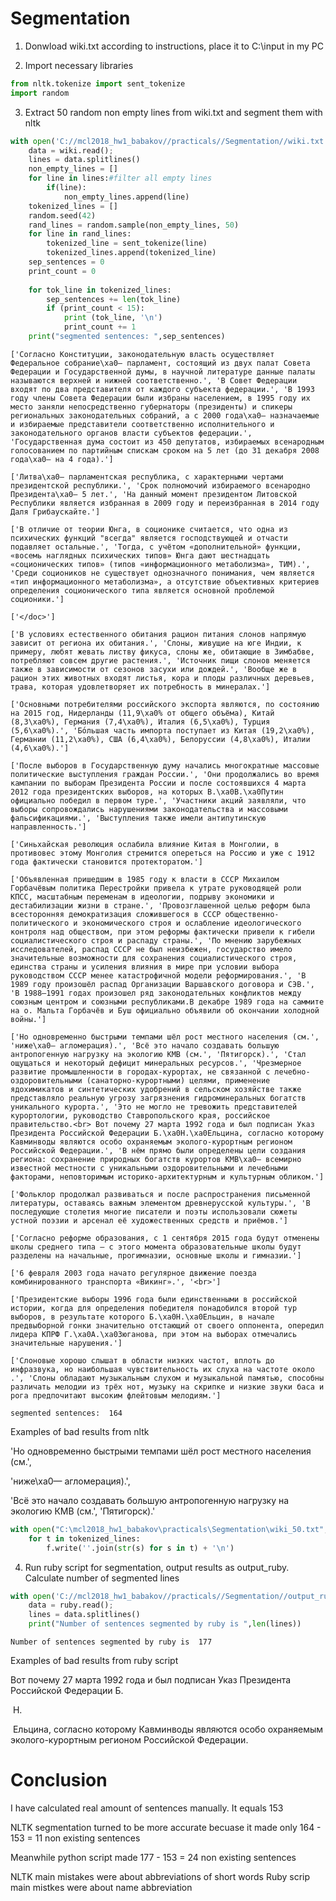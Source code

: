 
# Segmentation

1) Donwload wiki.txt according to instructions, place it to C:\input in my PC

2) Import necessary libraries


```python
from nltk.tokenize import sent_tokenize
import random
```

3) Extract 50 random non empty lines from wiki.txt and segment them with nltk


```python
with open('C://mcl2018_hw1_babakov//practicals//Segmentation//wiki.txt','r',encoding = 'utf-8') as wiki:
    data = wiki.read();
    lines = data.splitlines()
    non_empty_lines = []
    for line in lines:#filter all empty lines
        if(line):
            non_empty_lines.append(line)
    tokenized_lines = []
    random.seed(42)
    rand_lines = random.sample(non_empty_lines, 50)
    for line in rand_lines:
        tokenized_line = sent_tokenize(line)
        tokenized_lines.append(tokenized_line)
    sep_sentences = 0
    print_count = 0 
    
    for tok_line in tokenized_lines:
        sep_sentences += len(tok_line)
        if (print_count < 15):
            print (tok_line, '\n')
            print_count += 1
    print("segmented sentences: ",sep_sentences)
```

    ['Согласно Конституции, законодательную власть осуществляет Федеральное собрание\xa0— парламент, состоящий из двух палат Совета Федерации и Государственной думы, в научной литературе данные палаты называются верхней и нижней соответственно.', 'В Совет Федерации входят по два представителя от каждого субъекта федерации.', 'В 1993 году члены Совета Федерации были избраны населением, в 1995 году их место заняли непосредственно губернаторы (президенты) и спикеры региональных законодательных собраний, а с 2000 года\xa0— назначаемые и избираемые представители соответственно исполнительного и законодательного органов власти субъектов федерации.', 'Государственная дума состоит из 450 депутатов, избираемых всенародным голосованием по партийным спискам сроком на 5 лет (до 31 декабря 2008 года\xa0— на 4 года).'] 
    
    ['Литва\xa0— парламентская республика, с характерными чертами президентской республики.', 'Срок полномочий избираемого всенародно Президента\xa0— 5 лет.', 'На данный момент президентом Литовской Республики является избранная в 2009 году и переизбранная в 2014 году Даля Грибаускайте.'] 
    
    ['В отличие от теории Юнга, в соционике считается, что одна из психических функций "всегда" является господствующей и отчасти подавляет остальные.', 'Тогда, с учётом «дополнительной» функции, «восемь наглядных психических типов» Юнга дают шестнадцать «соционических типов» (типов «информационного метаболизма», ТИМ).', 'Среди социоников не существует однозначного понимания, чем является «тип информационного метаболизма», а отсутствие объективных критериев определения соционического типа является основной проблемой соционики.'] 
    
    ['</doc>'] 
    
    ['В условиях естественного обитания рацион питания слонов напрямую зависит от региона их обитания.', 'Слоны, живущие на юге Индии, к примеру, любят жевать листву фикуса, слоны же, обитающие в Зимбабве, потребляют совсем другие растения.', 'Источник пищи слонов меняется также в зависимости от сезонов засухи или дождей.', 'Вообще же в рацион этих животных входят листья, кора и плоды различных деревьев, трава, которая удовлетворяет их потребность в минералах.'] 
    
    ['Основными потребителями российского экспорта являются, по состоянию на 2015 год, Нидерланды (11,9\xa0% от общего объёма), Китай (8,3\xa0%), Германия (7,4\xa0%), Италия (6,5\xa0%), Турция (5,6\xa0%).', 'Бо́льшая часть импорта поступает из Китая (19,2\xa0%), Германии (11,2\xa0%), США (6,4\xa0%), Белоруссии (4,8\xa0%), Италии (4,6\xa0%).'] 
    
    ['После выборов в Государственную думу начались многократные массовые политические выступления граждан России.', 'Они продолжались во время кампании по выборам Президента России и после состоявшихся 4 марта 2012 года президентских выборов, на которых В.\xa0В.\xa0Путин официально победил в первом туре.', 'Участники акций заявляли, что выборы сопровождались нарушениями законодательства и массовыми фальсификациями.', 'Выступления также имели антипутинскую направленность.'] 
    
    ['Синьхайская революция ослабила влияние Китая в Монголии, в противовес этому Монголия стремится опереться на Россию и уже с 1912 года фактически становится протекторатом.'] 
    
    ['Объявленная пришедшим в 1985 году к власти в СССР Михаилом Горбачёвым политика Перестройки привела к утрате руководящей роли КПСС, масштабным переменам в идеологии, подрыву экономики и дестабилизации жизни в стране.', 'Провозглашенной целью реформ была всесторонняя демократизация сложившегося в СССР общественно-политического и экономического строя и ослабление идеологического контроля над обществом, при этом реформы фактически привели к гибели социалистического строя и распаду страны.', 'По мнению зарубежных исследователей, распад СССР не был неизбежен, государство имело значительные возможности для сохранения социалистического строя, единства страны и усиления влияния в мире при условии выбора руководством СССР менее катастрофичной модели реформирования.', 'В 1989 году произошёл распад Организации Варшавского договора и СЭВ.', 'В 1988—1991 годах произошел ряд законодательных конфликтов между союзным центром и союзными республиками.В декабре 1989 года на саммите на о. Мальта Горбачёв и Буш официально объявили об окончании холодной войны.'] 
    
    ['Но одновременно быстрыми темпами шёл рост местного населения (см.', 'ниже\xa0— агломерация).', 'Всё это начало создавать большую антропогенную нагрузку на экологию КМВ (см.', 'Пятигорск).', 'Стал ощущаться и некоторый дефицит минеральных ресурсов.', 'Чрезмерное развитие промышленности в городах-курортах, не связанной с лечебно-оздоровительными (санаторно-курортными) целями, применение ядохимикатов и синтетических удобрений в сельском хозяйстве также представляло реальную угрозу загрязнения гидроминеральных богатств уникального курорта.', 'Это не могло не тревожить представителей курортологии, руководство Ставропольского края, российское правительство.<br> Вот почему 27 марта 1992 года и был подписан Указ Президента Российской Федерации Б.\xa0Н.\xa0Ельцина, согласно которому Кавминводы являются особо охраняемым эколого-курортным регионом Российской Федерации.', 'В нём прямо были определены цели создания региона: сохранение природных богатств курортов КМВ\xa0— всемирно известной местности с уникальными оздоровительными и лечебными факторами, неповторимым историко-архитектурным и культурным обликом.'] 
    
    ['Фольклор продолжал развиваться и после распространения письменной литературы, оставаясь важным элементом древнерусской культуры.', 'В последующие столетия многие писатели и поэты использовали сюжеты устной поэзии и арсенал её художественных средств и приёмов.'] 
    
    ['Согласно реформе образования, с 1 сентября 2015 года будут отменены школы среднего типа — с этого момента образовательные школы будут разделены на начальные, прогимназии, основные школы и гимназии.'] 
    
    ['6 февраля 2003 года начато регулярное движение поезда комбинированного транспорта «Викинг».', '<br>'] 
    
    ['Президентские выборы 1996 года были единственными в российской истории, когда для определения победителя понадобился второй тур выборов, в результате которого Б.\xa0Н.\xa0Ельцин, в начале предвыборной гонки значительно отстающий от своего оппонента, опередил лидера КПРФ Г.\xa0А.\xa0Зюганова, при этом на выборах отмечались значительные нарушения.'] 
    
    ['Слоновые хорошо слышат в области низких частот, вплоть до инфразвука, но наибольшая чувствительность их слуха на частоте около .', 'Слоны обладают музыкальным слухом и музыкальной памятью, способны различать мелодии из трёх нот, музыку на скрипке и низкие звуки баса и рога предпочитают высоким флейтовым мелодиям.'] 
    
    segmented sentences:  164
    

Examples of bad results from nltk

'Но одновременно быстрыми темпами шёл рост местного населения (см.',

'ниже\xa0— агломерация).', 

'Всё это начало создавать большую антропогенную нагрузку на экологию КМВ (см.', 'Пятигорск).'


```python
with open("C:\mcl2018_hw1_babakov\practicals\Segmentation\wiki_50.txt", 'w',encoding = 'utf-8') as f:
    for t in tokenized_lines:
        f.write(''.join(str(s) for s in t) + '\n')
```

4) Run ruby script for segmentation, output results as output_ruby. Calculate number of segmented lines 


```python
with open('C://mcl2018_hw1_babakov//practicals//Segmentation//output_ruby.txt','r',encoding = 'utf-8') as ruby:
    data = ruby.read();
    lines = data.splitlines()
    print("Number of sentences segmented by ruby is ",len(lines))
```

    Number of sentences segmented by ruby is  177
    

Examples of bad results from ruby script

Вот почему 27 марта 1992 года и был подписан Указ Президента Российской Федерации Б.

 Н.
 
 Ельцина, согласно которому Кавминводы являются особо охраняемым эколого-курортным регионом Российской Федерации.

# Conclusion

I have calculated real amount of sentences manually. It equals 153

NLTK segmentation turned to be more accurate becuase it made only 164 - 153 = 11 non existing sentences

Meanwhile python script made 177 - 153 = 24 non existing sentences

NLTK main mistakes were about abbreviations of short words
Ruby scrip main mistkes were about name abbreviation
